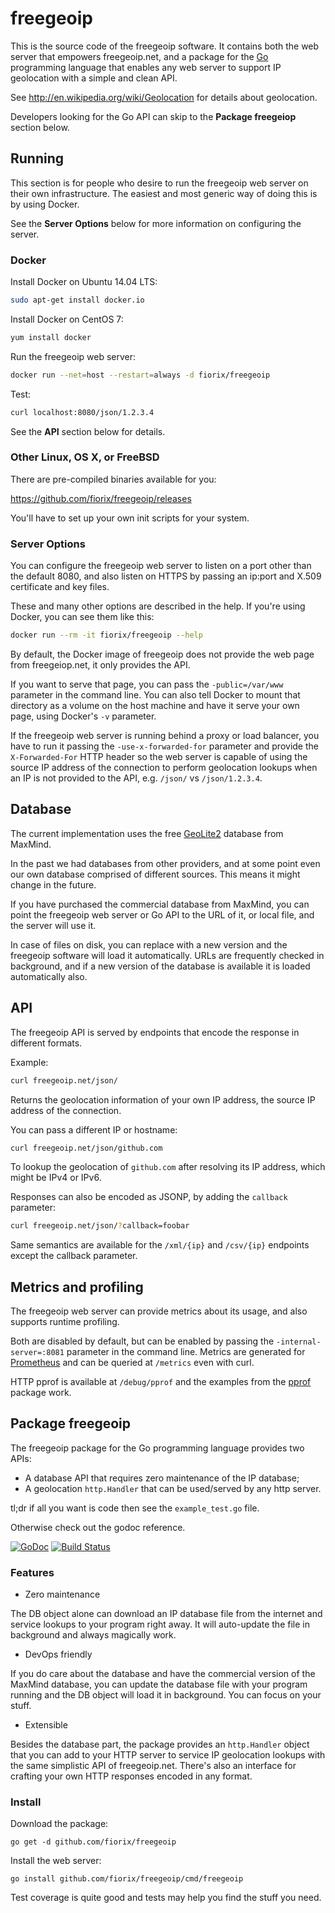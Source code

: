 # freegeoip

This is the source code of the freegeoip software. It contains both
the web server that empowers freegeoip.net, and a package for the
[Go](http://golang.org) programming language that enables any web server
to support IP geolocation with a simple and clean API.

See http://en.wikipedia.org/wiki/Geolocation for details about geolocation.

Developers looking for the Go API can skip to the **Package freegeiop**
section below.

## Running

This section is for people who desire to run the freegeoip web server
on their own infrastructure. The easiest and most generic way of doing
this is by using Docker.

See the **Server Options** below for more information on configuring
the server.

### Docker

Install Docker on Ubuntu 14.04 LTS:

```bash
sudo apt-get install docker.io
```

Install Docker on CentOS 7:

```bash
yum install docker
```

Run the freegeoip web server:

```bash
docker run --net=host --restart=always -d fiorix/freegeoip
```

Test:

```bash
curl localhost:8080/json/1.2.3.4
```

See the **API** section below for details.

### Other Linux, OS X, or FreeBSD

There are pre-compiled binaries available for you:

https://github.com/fiorix/freegeoip/releases

You'll have to set up your own init scripts for your system.

### Server Options

You can configure the freegeoip web server to listen on a port
other than the default 8080, and also listen on HTTPS by passing
an ip:port and X.509 certificate and key files.

These and many other options are described in the help. If you're
using Docker, you can see them like this:

```bash
docker run --rm -it fiorix/freegeoip --help
```

By default, the Docker image of freegeoip does not provide the
web page from freegeiop.net, it only provides the API.

If you want to serve that page, you can pass the `-public=/var/www`
parameter in the command line. You can also tell Docker to mount that
directory as a volume on the host machine and have it serve your own
page, using Docker's `-v` parameter.

If the freegeoip web server is running behind a proxy or load
balancer, you have to run it passing the `-use-x-forwarded-for`
parameter and provide the `X-Forwarded-For` HTTP header so the web
server is capable of using the source IP address of the connection
to perform geolocation lookups when an IP is not provided to
the API, e.g. `/json/` vs `/json/1.2.3.4`.

## Database

The current implementation uses the free [GeoLite2](http://dev.maxmind.com/geoip/geoip2/geolite2/)
database from MaxMind.

In the past we had databases from other providers, and at some point
even our own database comprised of different sources. This means it
might change in the future.

If you have purchased the commercial database from MaxMind, you can
point the freegeoip web server or Go API to the URL of it, or local
file, and the server will use it.

In case of files on disk, you can replace with a new version and the
freegeoip software will load it automatically. URLs are frequently
checked in background, and if a new version of the database is
available it is loaded automatically also.

## API

The freegeoip API is served by endpoints that encode the response
in different formats.

Example:

```bash
curl freegeoip.net/json/
```

Returns the geolocation information of your own IP address, the source
IP address of the connection.

You can pass a different IP or hostname:

```bash
curl freegeoip.net/json/github.com
```

To lookup the geolocation of `github.com` after resolving its IP address,
which might be IPv4 or IPv6.

Responses can also be encoded as JSONP, by adding the `callback` parameter:

```bash
curl freegeoip.net/json/?callback=foobar
```

Same semantics are available for the `/xml/{ip}` and `/csv/{ip}` endpoints
except the callback parameter.

## Metrics and profiling

The freegeoip web server can provide metrics about its usage, and also
supports runtime profiling.

Both are disabled by default, but can be enabled by passing the
`-internal-server=:8081` parameter in the command line. Metrics are
generated for [Prometheus](http://prometheus.io) and can be queried
at `/metrics` even with curl.

HTTP pprof is available at `/debug/pprof` and the examples from
the [pprof](https://golang.org/pkg/net/http/pprof/) package work.

## Package freegeoip

The freegeoip package for the Go programming language provides two APIs:

- A database API that requires zero maintenance of the IP database;
- A geolocation `http.Handler` that can be used/served by any http server.

tl;dr if all you want is code then see the `example_test.go` file.

Otherwise check out the godoc reference.

[![GoDoc](https://godoc.org/github.com/fiorix/freegeoip?status.svg)](https://godoc.org/github.com/fiorix/freegeoip)
[![Build Status](https://secure.travis-ci.org/fiorix/freegeoip.png)](http://travis-ci.org/fiorix/freegeoip)

### Features

- Zero maintenance

The DB object alone can download an IP database file from the internet and
service lookups to your program right away. It will auto-update the file in
background and always magically work.

- DevOps friendly

If you do care about the database and have the commercial version of the
MaxMind database, you can update the database file with your program running
and the DB object will load it in background. You can focus on your stuff.

- Extensible

Besides the database part, the package provides an `http.Handler` object
that you can add to your HTTP server to service IP geolocation lookups with
the same simplistic API of freegeoip.net. There's also an interface for
crafting your own HTTP responses encoded in any format.

### Install

Download the package:

	go get -d github.com/fiorix/freegeoip

Install the web server:

	go install github.com/fiorix/freegeoip/cmd/freegeoip

Test coverage is quite good and tests may help you find the stuff you need.
